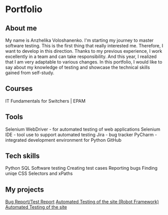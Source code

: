 # Portfolio
## About me
My name is Anzhelika Voloshanenko. I'm starting my journey to master software testing. This is the first thing that really interested me. Therefore, I want to develop in this direction. Thanks to my previous experience, I work excellently in a team and can take responsibility. And this year, I realized that I am very adaptable to various changes. In this portfolio, I would like to say about my knowledge of testing and showcase the technical skills gained from self-study.

## Courses
IT Fundamentals for Switchers | EPAM
## Tools
Selenium WebDriver - for automated testing of web applications
Selenium IDE - tool use to support automated testing
Jira - bug tracker
PyCharm - integrated development environment for Python
GitHub 
## Tech skills
Python
SQL
Software testing
Creating test cases
Reporting bugs
Finding uniqe CSS Selectors and xPaths

## My projects
[Bug Report/Test Report](https://drive.google.com/drive/folders/1DEzlV-uocaCQy9KsSfoxxhUKgY4_s7rN?usp=share_link)
[Automated Testing of the site (Robot Framework)](https://github.com/avoloshanenko/test_robotframework )
[Automated Testing of the site](https://github.com/avoloshanenko/challenge_portfolio_pati)
